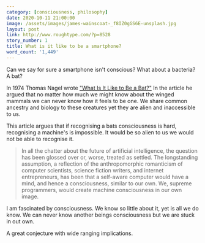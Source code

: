 ```yaml
---
category: [consciousness, philosophy]
date: 2020-10-11 21:00:00
image: /assets/images/james-wainscoat-_f8IZ0gGS6E-unsplash.jpg
layout: post
link: http://www.roughtype.com/?p=8528
story_number: 1
title: What is it like to be a smartphone?
word_count: '1,449'
---
```


Can we say for sure a smartphone isn't conscious? What about a bacteria? A bat?

In 1974 Thomas Nagel wrote  ["What Is It Like to Be a Bat?"](https://www.sas.upenn.edu/~cavitch/pdf-library/Nagel_Bat.pdf) In the article he argued that no matter how much we might know about the winged mammals we can never know how it feels to be one.  We share common ancestry and biology to these creatures yet they are alien and inaccessible to us.

This article argues that if recognising a bats consciousness is hard, recognising a machine's is impossible. It would be so alien to us we would not be able to recognise it. 

> In all the chatter about the future of artificial intelligence, the question has been glossed over or, worse, treated as settled. The longstanding assumption, a reflection of the anthropomorphic romanticism of computer scientists, science fiction writers, and internet entrepreneurs, has been that a self-aware computer would have a mind, and hence a consciousness, similar to our own. We, supreme programmers, would create machine consciousness in our own image.

I am fascinated by consciousness. We know so little about it, yet is all we do know. We can never know another beings consciousness but we are stuck in out own. 

A great  conjecture with wide ranging implications. 

